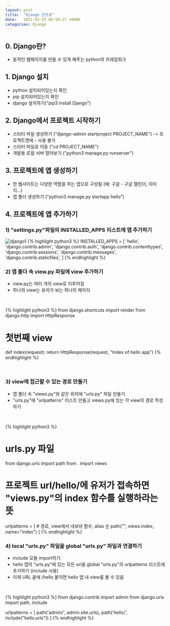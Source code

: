 ```yaml
---
layout: post
title:  "Django 인트로"
date:   2021-02-25 08:50:27 +0900
categories: Django
---
```


## 0. Django란?
- 동적인 웹페이지를 만들 수 있게 해주는 python의 프레임워크

## 1. Django 설치
- python 설치되어있는지 확인
- pip 설치되어있는지 확인
- django 설치하기("pip3 install Django")

## 2. Django에서 프로젝트 시작하기
- 스타터 파일 생성하기 ("django-admin startproject PROJECT_NAME") -> 프로젝트명에 - 사용 불가
- 스타터 파일로 이동 ("cd PROJECT_NAME")
- 개발용 로컬 서버 열어보기 ("python3 manage.py runserver")

## 3. 프로젝트에 앱 생성하기
- 한 웹사이트는 다양한 역할을 하는 앱으로 구성됨 (예: 구글 - 구글 캘린더, 이미지...)
- 앱 폴더 생성하기 ("python3 manage.py startapp hello")

## 4. 프로젝트에 앱 추가하기
### 1) "settings.py"파일의 INSTALLED_APPS 리스트에 앱 추가하기
![django1](https://eungang3.github.io/sue-is-programming/assets/django1.jpg)
{% highlight python3 %}
INSTALLED_APPS = [
    'hello',
    'django.contrib.admin',
    'django.contrib.auth',
    'django.contrib.contenttypes',
    'django.contrib.sessions',
    'django.contrib.messages',
    'django.contrib.staticfiles',
]
{% endhighlight %}

### 2) 앱 폴더 속 view.py 파일에 view 추가하기
- view.py는 여러 개의 view로 이루어짐
- 하나의 view는 유저가 보는 하나의 페이지

<br/>

{% highlight python3 %}
from django.shortcuts import render
from django.http import HttpResponse

# 첫번째 view
def index(request):
    return HttpResponse(request, "Index of hello app")
{% endhighlight %}

<br/>

### 3) view에 접근할 수 있는 경로 만들기
- 앱 폴더 속 "views.py"와 같은 위치에 "urls.py" 파일 만들기
- "urls.py"에 "urlpatterns" 리스트 만들고 views.py에 있는 각 view의 경로 작성하기

<br/>

{% highlight python3 %}
# urls.py 파일
from django.urls import path
from . import views

# 프로젝트 url/hello/에 유저가 접속하면 "views.py"의 index 함수를 실행하라는 뜻
urlpatterns = [
    # 경로, view에서 내보낸 함수, alias 순
    path("", views.index, name="index")
]
{% endhighlight %}

### 4) local "urls.py" 파일을 global "urls.py" 파일과 연결하기
- include 모듈 import하기
- hello 앱의 "urls.py"에 있는 모든 url을 global "urls.py"의 urlpatterns 리스트에 추가하기 (include 사용)
- 이제 URL 끝에 /hello 붙이면 hello 앱 내 view를 볼 수 있음

<br/>

{% highlight python3 %}
from django.contrib import admin
from django.urls import path, include

urlpatterns = [
    path('admin/', admin.site.urls),
    path('hello/', include("hello.urls"))
]
{% endhighlight %}
